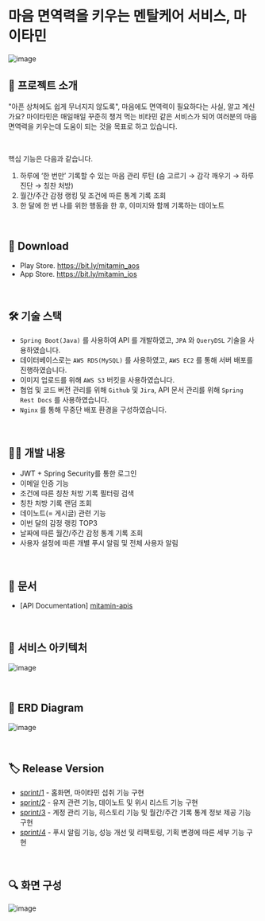 # 마음 면역력을 키우는 멘탈케어 서비스, 마이타민

![image](https://user-images.githubusercontent.com/78673570/203768892-848cd6b3-1348-4b2c-bb0a-cde5bf897864.png)

## 💊 프로젝트 소개

"아픈 상처에도 쉽게 무너지지 않도록", 마음에도 면역력이 필요하다는 사실, 알고 계신가요? 마이타민은 매일매일 꾸준히 챙겨 먹는 비타민 같은 서비스가 되어 여러분의 마음 면역력을 키우는데 도움이 되는 것을 목표로 하고 있습니다.

<br>

핵심 기능은 다음과 같습니다.

1. 하루에 ‘한 번만’ 기록할 수 있는 마음 관리 루틴 (숨 고르기 → 감각 깨우기 → 하루 진단 → 칭찬 처방)
2. 월간/주간 감정 랭킹 및 조건에 따른 통계 기록 조회
3. 한 달에 한 번 나를 위한 행동을 한 후, 이미지와 함께 기록하는 데이노트

<br>

## 🔗 Download
- Play Store. https://bit.ly/mitamin_aos 
- App  Store. https://bit.ly/mitamin_ios

<br>

## 🛠 기술 스택

- `Spring Boot(Java)` 를 사용하여 API 를 개발하였고, `JPA` 와 `QueryDSL` 기술을 사용하였습니다.
- 데이터베이스로는 `AWS RDS(MySQL)` 를 사용하였고, `AWS EC2` 를 통해 서버 배포를 진행하였습니다.
- 이미지 업로드를 위해 `AWS S3` 버킷을 사용하였습니다.
- 협업 및 코드 버전 관리를 위해 `Github` 및 `Jira`, API 문서 관리를 위해 `Spring Rest Docs` 를 사용하였습니다.
- `Nginx` 를 통해 무중단 배포 환경을 구성하였습니다.

<br>

## 👩‍💻 개발 내용

- JWT + Spring Security를 통한 로그인
- 이메일 인증 기능
- 조건에 따른 칭찬 처방 기록 필터링 검색
- 칭찬 처방 기록 랜덤 조회
- 데이노트(= 게시글) 관련 기능
- 이번 달의 감정 랭킹 TOP3
- 날짜에 따른 월간/주간 감정 통계 기록 조회
- 사용자 설정에 따른 개별 푸시 알림 및 전체 사용자 알림

<br>

## 📑 문서

- [API Documentation] [mitamin-apis](https://jaejlf.github.io/MiTamin_BE/)

<br>

## 🧩 서비스 아키텍처
![image](https://user-images.githubusercontent.com/78673570/201472540-1b60ba08-e610-43b0-b8c2-ca75e15228a2.png)

<br>

## 💾 ERD Diagram
![image](https://user-images.githubusercontent.com/78673570/202361366-a5c99778-a238-47f5-8b4c-fc0f9b4849b2.png)

<br>

## 🏷 Release Version
- [sprint/1](https://github.com/jaejlf/MyTamin_BE/releases/tag/v1.0.0) - 홈화면, 마이타민 섭취 기능 구현
- [sprint/2](https://github.com/jaejlf/MyTamin_BE/releases/tag/v1.0.1) - 유저 관련 기능, 데이노트 및 위시 리스트 기능 구현
- [sprint/3](https://github.com/jaejlf/MyTamin_BE/releases/tag/v1.0.2) - 계정 관리 기능, 히스토리 기능 및 월간/주간 기록 통계 정보 제공 기능 구현
- [sprint/4](https://github.com/jaejlf/MiTamin_BE/releases/tag/v1.0.3) - 푸시 알림 기능, 성능 개선 및 리팩토링, 기획 변경에 따른 세부 기능 구현

<br>

## 🔍 화면 구성
![image](https://user-images.githubusercontent.com/78673570/201472564-75af011f-3123-43d1-ab0f-3a0c470cd412.png)
